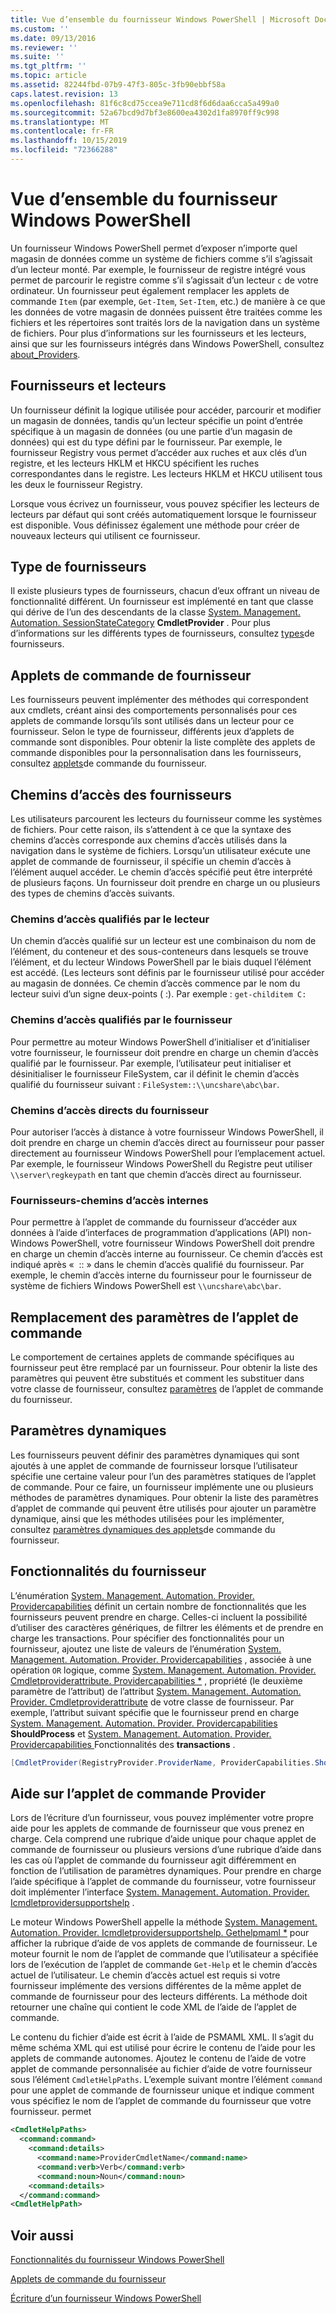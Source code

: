 ```yaml
---
title: Vue d’ensemble du fournisseur Windows PowerShell | Microsoft Docs
ms.custom: ''
ms.date: 09/13/2016
ms.reviewer: ''
ms.suite: ''
ms.tgt_pltfrm: ''
ms.topic: article
ms.assetid: 82244fbd-07b9-47f3-805c-3fb90ebbf58a
caps.latest.revision: 13
ms.openlocfilehash: 81f6c8cd75ccea9e711cd8f6d6daa6cca5a499a0
ms.sourcegitcommit: 52a67bcd9d7bf3e8600ea4302d1fa8970ff9c998
ms.translationtype: MT
ms.contentlocale: fr-FR
ms.lasthandoff: 10/15/2019
ms.locfileid: "72366288"
---
```

# <a name="windows-powershell-provider-overview"></a>Vue d’ensemble du fournisseur Windows PowerShell

Un fournisseur Windows PowerShell permet d’exposer n’importe quel magasin de données comme un système de fichiers comme s’il s’agissait d’un lecteur monté. Par exemple, le fournisseur de registre intégré vous permet de parcourir le registre comme s’il s’agissait d’un lecteur `c` de votre ordinateur. Un fournisseur peut également remplacer les applets de commande `Item` (par exemple, `Get-Item`, `Set-Item`, etc.) de manière à ce que les données de votre magasin de données puissent être traitées comme les fichiers et les répertoires sont traités lors de la navigation dans un système de fichiers. Pour plus d’informations sur les fournisseurs et les lecteurs, ainsi que sur les fournisseurs intégrés dans Windows PowerShell, consultez [about_Providers](/powershell/module/microsoft.powershell.core/about/about_providers).

## <a name="providers-and-drives"></a>Fournisseurs et lecteurs

Un fournisseur définit la logique utilisée pour accéder, parcourir et modifier un magasin de données, tandis qu’un lecteur spécifie un point d’entrée spécifique à un magasin de données (ou une partie d’un magasin de données) qui est du type défini par le fournisseur. Par exemple, le fournisseur Registry vous permet d’accéder aux ruches et aux clés d’un registre, et les lecteurs HKLM et HKCU spécifient les ruches correspondantes dans le registre. Les lecteurs HKLM et HKCU utilisent tous les deux le fournisseur Registry.

Lorsque vous écrivez un fournisseur, vous pouvez spécifier les lecteurs de lecteurs par défaut qui sont créés automatiquement lorsque le fournisseur est disponible. Vous définissez également une méthode pour créer de nouveaux lecteurs qui utilisent ce fournisseur.

## <a name="type-of-providers"></a>Type de fournisseurs

Il existe plusieurs types de fournisseurs, chacun d’eux offrant un niveau de fonctionnalité différent. Un fournisseur est implémenté en tant que classe qui dérive de l’un des descendants de la classe [System. Management. Automation. SessionStateCategory](/dotnet/api/system.management.automation.sessionstatecategory?view=pscore-6.2.0) **CmdletProvider** . Pour plus d’informations sur les différents types de fournisseurs, consultez [types](./provider-types.md)de fournisseurs.

## <a name="provider-cmdlets"></a>Applets de commande de fournisseur

Les fournisseurs peuvent implémenter des méthodes qui correspondent aux cmdlets, créant ainsi des comportements personnalisés pour ces applets de commande lorsqu’ils sont utilisés dans un lecteur pour ce fournisseur. Selon le type de fournisseur, différents jeux d’applets de commande sont disponibles. Pour obtenir la liste complète des applets de commande disponibles pour la personnalisation dans les fournisseurs, consultez [applets](./provider-cmdlets.md)de commande du fournisseur.

## <a name="provider-paths"></a>Chemins d’accès des fournisseurs

Les utilisateurs parcourent les lecteurs du fournisseur comme les systèmes de fichiers. Pour cette raison, ils s’attendent à ce que la syntaxe des chemins d’accès corresponde aux chemins d’accès utilisés dans la navigation dans le système de fichiers. Lorsqu’un utilisateur exécute une applet de commande de fournisseur, il spécifie un chemin d’accès à l’élément auquel accéder. Le chemin d’accès spécifié peut être interprété de plusieurs façons. Un fournisseur doit prendre en charge un ou plusieurs des types de chemins d’accès suivants.

### <a name="drive-qualified-paths"></a>Chemins d’accès qualifiés par le lecteur

Un chemin d’accès qualifié sur un lecteur est une combinaison du nom de l’élément, du conteneur et des sous-conteneurs dans lesquels se trouve l’élément, et du lecteur Windows PowerShell par le biais duquel l’élément est accédé. (Les lecteurs sont définis par le fournisseur utilisé pour accéder au magasin de données. Ce chemin d’accès commence par le nom du lecteur suivi d’un signe deux-points ( :). Par exemple : `get-childitem C:`

### <a name="provider-qualified-paths"></a>Chemins d’accès qualifiés par le fournisseur

Pour permettre au moteur Windows PowerShell d’initialiser et d’initialiser votre fournisseur, le fournisseur doit prendre en charge un chemin d’accès qualifié par le fournisseur. Par exemple, l’utilisateur peut initialiser et désinitialiser le fournisseur FileSystem, car il définit le chemin d’accès qualifié du fournisseur suivant : `FileSystem::\\uncshare\abc\bar`.

### <a name="provider-direct-paths"></a>Chemins d’accès directs du fournisseur

Pour autoriser l’accès à distance à votre fournisseur Windows PowerShell, il doit prendre en charge un chemin d’accès direct au fournisseur pour passer directement au fournisseur Windows PowerShell pour l’emplacement actuel. Par exemple, le fournisseur Windows PowerShell du Registre peut utiliser `\\server\regkeypath` en tant que chemin d’accès direct au fournisseur.

### <a name="provider-internal-paths"></a>Fournisseurs-chemins d’accès internes

Pour permettre à l’applet de commande du fournisseur d’accéder aux données à l’aide d’interfaces de programmation d’applications (API) non-Windows PowerShell, votre fournisseur Windows PowerShell doit prendre en charge un chemin d’accès interne au fournisseur. Ce chemin d’accès est indiqué après «  :: » dans le chemin d’accès qualifié du fournisseur. Par exemple, le chemin d’accès interne du fournisseur pour le fournisseur de système de fichiers Windows PowerShell est `\\uncshare\abc\bar`.

## <a name="overriding-cmdlet-parameters"></a>Remplacement des paramètres de l’applet de commande

Le comportement de certaines applets de commande spécifiques au fournisseur peut être remplacé par un fournisseur. Pour obtenir la liste des paramètres qui peuvent être substitués et comment les substituer dans votre classe de fournisseur, consultez [paramètres](./provider-cmdlet-parameters.md) de l’applet de commande du fournisseur.

## <a name="dynamic-parameters"></a>Paramètres dynamiques

Les fournisseurs peuvent définir des paramètres dynamiques qui sont ajoutés à une applet de commande de fournisseur lorsque l’utilisateur spécifie une certaine valeur pour l’un des paramètres statiques de l’applet de commande. Pour ce faire, un fournisseur implémente une ou plusieurs méthodes de paramètres dynamiques. Pour obtenir la liste des paramètres d’applet de commande qui peuvent être utilisés pour ajouter un paramètre dynamique, ainsi que les méthodes utilisées pour les implémenter, consultez [paramètres dynamiques des applets](./provider-cmdlet-dynamic-parameters.md)de commande du fournisseur.

## <a name="provider-capabilities"></a>Fonctionnalités du fournisseur

L’énumération [System. Management. Automation. Provider. Providercapabilities](/dotnet/api/System.Management.Automation.Provider.ProviderCapabilities) définit un certain nombre de fonctionnalités que les fournisseurs peuvent prendre en charge. Celles-ci incluent la possibilité d’utiliser des caractères génériques, de filtrer les éléments et de prendre en charge les transactions. Pour spécifier des fonctionnalités pour un fournisseur, ajoutez une liste de valeurs de l’énumération [System. Management. Automation. Provider. Providercapabilities](/dotnet/api/System.Management.Automation.Provider.ProviderCapabilities) , associée à une opération `OR` logique, comme [ System. Management. Automation. Provider. Cmdletproviderattribute. Providercapabilities *](/dotnet/api/System.Management.Automation.Provider.CmdletProviderAttribute.ProviderCapabilities) , propriété (le deuxième paramètre de l’attribut) de l’attribut [System. Management. Automation. Provider. Cmdletproviderattribute](/dotnet/api/System.Management.Automation.Provider.CmdletProviderAttribute) de votre classe de fournisseur. Par exemple, l’attribut suivant spécifie que le fournisseur prend en charge [System. Management. Automation. Provider. Providercapabilities](/dotnet/api/System.Management.Automation.Provider.ProviderCapabilities?view=pscore-6.2.0) **ShouldProcess** et [System. Management. Automation. Provider. Providercapabilities ](/dotnet/api/System.Management.Automation.Provider.ProviderCapabilities?view=pscore-6.2.0)Fonctionnalités des **transactions** .

```csharp
[CmdletProvider(RegistryProvider.ProviderName, ProviderCapabilities.ShouldProcess | ProviderCapabilities.Transactions)]

```

## <a name="provider-cmdlet-help"></a>Aide sur l’applet de commande Provider

Lors de l’écriture d’un fournisseur, vous pouvez implémenter votre propre aide pour les applets de commande de fournisseur que vous prenez en charge. Cela comprend une rubrique d’aide unique pour chaque applet de commande de fournisseur ou plusieurs versions d’une rubrique d’aide dans les cas où l’applet de commande du fournisseur agit différemment en fonction de l’utilisation de paramètres dynamiques. Pour prendre en charge l’aide spécifique à l’applet de commande du fournisseur, votre fournisseur doit implémenter l’interface [System. Management. Automation. Provider. Icmdletprovidersupportshelp](/dotnet/api/System.Management.Automation.Provider.ICmdletProviderSupportsHelp) .

Le moteur Windows PowerShell appelle la méthode [System. Management. Automation. Provider. Icmdletprovidersupportshelp. Gethelpmaml *](/dotnet/api/System.Management.Automation.Provider.ICmdletProviderSupportsHelp.GetHelpMaml) pour afficher la rubrique d’aide de vos applets de commande de fournisseur. Le moteur fournit le nom de l’applet de commande que l’utilisateur a spécifiée lors de l’exécution de l’applet de commande `Get-Help` et le chemin d’accès actuel de l’utilisateur. Le chemin d’accès actuel est requis si votre fournisseur implémente des versions différentes de la même applet de commande de fournisseur pour des lecteurs différents. La méthode doit retourner une chaîne qui contient le code XML de l’aide de l’applet de commande.

Le contenu du fichier d’aide est écrit à l’aide de PSMAML XML. Il s’agit du même schéma XML qui est utilisé pour écrire le contenu de l’aide pour les applets de commande autonomes. Ajoutez le contenu de l’aide de votre applet de commande personnalisée au fichier d’aide de votre fournisseur sous l’élément `CmdletHelpPaths`. L’exemple suivant montre l’élément `command` pour une applet de commande de fournisseur unique et indique comment vous spécifiez le nom de l’applet de commande du fournisseur que votre fournisseur. permet

```xml
<CmdletHelpPaths>
  <command:command>
    <command:details>
      <command:name>ProviderCmdletName</command:name>
      <command:verb>Verb</command:verb>
      <command:noun>Noun</command:noun>
    <command:details>
  </command:command>
<CmdletHelpPath>
```

## <a name="see-also"></a>Voir aussi

[Fonctionnalités du fournisseur Windows PowerShell](./provider-types.md)

[Applets de commande du fournisseur](./provider-cmdlets.md)

[Écriture d’un fournisseur Windows PowerShell](./writing-a-windows-powershell-provider.md)